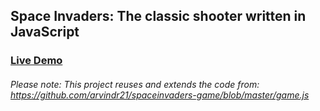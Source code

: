 ## **Space Invaders: The classic shooter written in JavaScript**
### [Live Demo](https://sgoldens.github.io/space-invaders/public/index.html)
###### Please note: This project reuses and extends the code from: https://github.com/arvindr21/spaceinvaders-game/blob/master/game.js
